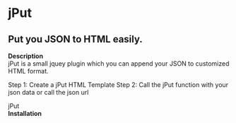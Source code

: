 
<h1>jPut</h1>
<h2>Put you JSON to HTML easily.</h2>

<b>Description</b><br/>
jPut is a small jquey plugin which you can append your JSON to customized HTML format.

Step 1: Create a jPut HTML Template
Step 2: Call the jPut function with your json data or call the json url

jPut<br/>
<b>Installation</b>

<pre>
<script src="code.jquery.com/jquery-1.11.0.min.js">
</pre>
<!-- Adding jput file (Dont worry about the size its less than 2kb)-->
<pre>
<script src="js/jput.min.js">
</pre>


<b>jPut HTML Template</b>
<pre>

//jPut HTML Template (it will he hidden)
<div jput="template1">
    <div class="items" id="item_{{id}}">
      <span>{{name}}</span>
      //for image tag to avoid error put 'jsrc' instead of 'src'
	  <img jsrc="/images/{{image_loc||default.jpg}}" alt=""/>
      <span>{{description}}</span>
    </div>
</div>

<div id="main">
</div>

//JSON Data    
var projects=[{"id":"8","name":"name1","description":"This is a test","image_loc":"image1.jpg"}, {"id":"9","name":"name2", "description":"Test 2","image_loc":"image2.jpg"}];

//The div you want to upload    
$('#main').jPut({
        dataName:'',        //object name if the json data is in specified object
        jsonData:projects,      //(jsonData/ajax_url) is required	your json data to append/prepend
        ajax_url:'http://yourdomain.com/data.json',      //ajax:Specifies the URL to send the request to. Default is the current page
        ajax_data:'',      //ajax:specifies data to be sent to the server
        ajax_type:'',      //ajax:specifies the type of request. (GET or POST)
		name:'template1',   //*required field	jput template name
        limit:0,            //default:0         limit the number of record to show
        prepend:false,      //default:false     If you want to prepend data make it true. By default data will append 
        done:function(e){   
                            //on success (e will be the json data)
            },
        error:function(msg){
            alert('Error Message:'+msg);    //On error
        }
});
</pre>
